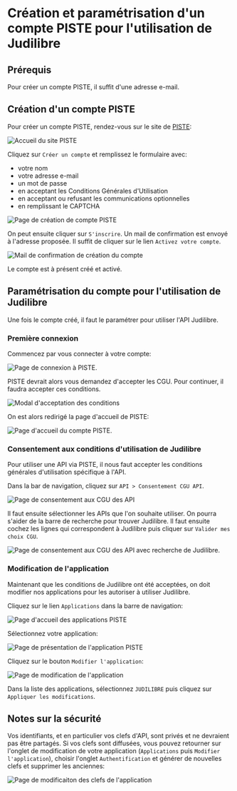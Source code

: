 # Création et paramétrisation d'un compte PISTE pour l'utilisation de Judilibre

## Prérequis

Pour créer un compte PISTE, il suffit d'une adresse e-mail.

## Création d'un compte PISTE

Pour créer un compte PISTE, rendez-vous sur le site de [PISTE](https://piste.gouv.fr):

![Accueil du site PISTE](/images/piste-accueil.png)

Cliquez sur `Créer un compte` et remplissez le formulaire avec: 

- votre nom
- votre adresse e-mail
- un mot de passe
- en acceptant les Conditions Générales d'Utilisation
- en acceptant ou refusant les communications optionnelles
- en remplissant le CAPTCHA

![Page de création de compte PISTE](/images/piste-inscription.png)

On peut ensuite cliquer sur `S'inscrire`. Un mail de confirmation est envoyé à l'adresse proposée. Il suffit de cliquer sur le lien `Activez votre compte`.

![Mail de confirmation de création du compte](/images/piste-confirmation.png)

Le compte est à présent créé et activé. 


## Paramétrisation du compte pour l'utilisation de Judilibre

Une fois le compte créé, il faut le paramétrer pour utiliser l'API Judilibre.

### Première connexion

Commencez par vous connecter à votre compte:

![Page de connexion à PISTE](/images/piste-connexion.png).

PISTE devrait alors vous demandez d'accepter les CGU. Pour continuer, il faudra accepter ces conditions.

![Modal d'acceptation des conditions](/images/piste-conditions.png)

On est alors redirigé la page d'accueil de PISTE:

![Page d'accueil du compte PISTE](/images/piste-connecte.png).

### Consentement aux conditions d'utilisation de Judilibre

Pour utiliser une API via PISTE, il nous faut accepter les conditions générales d'utilisation spécifique à l'API.

Dans la bar de navigation, cliquez sur `API > Consentement CGU API`.

![Page de consentement aux CGU des API](/images/piste-mes-consentements.png)


Il faut ensuite sélectionner les APIs que l'on souhaite utiliser. On pourra s'aider de la barre de recherche pour trouver Judilibre. Il faut ensuite cochez les lignes qui correspondent à Judilibre puis cliquer sur `Valider mes choix CGU`.

![Page de consentement aux CGU des API avec recherche de Judilibre](/images/piste-mes-consentements-judilibre.png).

### Modification de l'application

Maintenant que les conditions de Judilibre ont été acceptées, on doit modifier nos applications pour les autoriser à utiliser Judilibre.

Cliquez sur le lien `Applications` dans la barre de navigation:

![Page d'accueil des applications PISTE](/images/piste-mes-applications.png)

Sélectionnez votre application:

![Page de présentation de l'application PISTE](/images/piste-mon-application.png)

Cliquez sur le bouton `Modifier l'application`:

![Page de modification de l'application](/images/piste-mon-application-modification.png)

Dans la liste des applications, sélectionnez `JUDILIBRE` puis cliquez sur `Appliquer les modifications`.

## Notes sur la sécurité

Vos identifiants, et en particulier vos clefs d'API, sont privés et ne devraient pas être partagés. Si vos clefs sont diffusées, vous pouvez retourner sur l'onglet de modification de votre application (`Applications` puis `Modifier l'application`), choisir l'onglet `Authentification` et générer de nouvelles clefs et supprimer les anciennes:

![Page de modificaiton des clefs de l'application ](/images/piste-mon-application-authentification.png)

